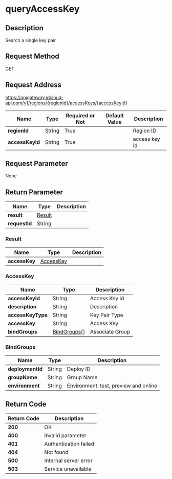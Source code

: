 # queryAccessKey


## Description
Search a single key pair

## Request Method
GET

## Request Address
https://apigateway.jdcloud-api.com/v1/regions/{regionId}/accessKeys/{accessKeyId}

|Name|Type|Required or Not|Default Value|Description|
|---|---|---|---|---|
|**regionId**|String|True| |Region ID|
|**accessKeyId**|String|True| |access key id|

## Request Parameter
None


## Return Parameter
|Name|Type|Description|
|---|---|---|
|**result**|[Result](queryaccesskey#result)| |
|**requestId**|String| |

### <div id="result">Result</div>
|Name|Type|Description|
|---|---|---|
|**accessKey**|[AccessKey](queryaccesskey#accesskey)| |
### <div id="accesskey">AccessKey</div>
|Name|Type|Description|
|---|---|---|
|**accessKeyId**|String|Access Key id|
|**description**|String|Description|
|**accessKeyType**|String|Key Pair Type|
|**accessKey**|String|Access Key|
|**bindGroups**|[BindGroups[]](queryaccesskey#bindgroups)|Associate Group|
### <div id="bindgroups">BindGroups</div>
|Name|Type|Description|
|---|---|---|
|**deploymentId**|String|Deploy ID|
|**groupName**|String|Group Name|
|**environment**|String|Environment: test, preview and online|

## Return Code
|Return Code|Description|
|---|---|
|**200**|OK|
|**400**|Invalid parameter|
|**401**|Authentication failed|
|**404**|Not found|
|**500**|Internal server error|
|**503**|Service unavailable|

